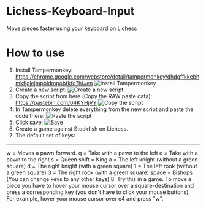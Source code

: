 # Lichess-Keyboard-Input
Move pieces faster using your keyboard on Lichess


# How to use
1. Install Tampermonkey: https://chrome.google.com/webstore/detail/tampermonkey/dhdgffkkebhmkfjojejmpbldmpobfkfo?hl=en ![Install Tampermonkey](https://i.snag.gy/0WiDQN.jpg)
2. Create a new script: ![Create a new script](https://i.snag.gy/lAQuLH.jpg)
3. Copy the script from here (Copy the RAW paste data): https://pastebin.com/64KYHjVY ![Copy the script](https://i.snag.gy/1EzYOC.jpg)
4. In Tampermonkey delete everything from the new script and paste the code there: ![Paste the script](https://i.snag.gy/3l5fso.jpg)
5. Click save: ![Save](https://i.snag.gy/4TJ6QS.jpg)
6. Create a game against Stockfish on Lichess. 
7. The default set of keys:
___________________________
w     = Moves a pawn forward.
q     = Take with a pawn to the left
e     = Take with a pawn to the right
s     = Queen
shift = King
a     = The left knight (without a green square)
d     = The right knight (with a green square)
1     = The left rook (without a green square)
3     = The right rook (with a green square)
space = Bishops
(You can change keys to any other keys)
8. Try this in a game. To move a piece you have to hover your mouse cursor over a square-destination and press a corresponding key (you don't have to click your mouse buttons). For example, hover your mouse cursor over e4 and press "w". 



